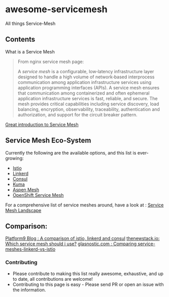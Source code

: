 # awesome-servicemesh
All things Service-Mesh

## Contents

 What is a Service Mesh

> From nginx service mesh page:
> 
> A _service mesh_ is a configurable, low‑latency infrastructure layer designed to handle a high volume of network‑based interprocess communication among application infrastructure services using application programming interfaces (APIs). A service mesh ensures that communication among containerized and often ephemeral application infrastructure services is fast, reliable, and secure. The mesh provides critical capabilities including service discovery, load balancing, encryption, observability, traceability, authentication and authorization, and support for the circuit breaker pattern.

[Great introduction to Service Mesh](https://medium.com/microservices-in-practice/service-mesh-for-microservices-2953109a3c9a) 

## Service Mesh Eco-System
Currently the following are the available options, and this list is ever-growing:
 - [Istio](https://github.com/k8s-dev/awesome-servicemesh/blob/master/Istio.md)
 - [Linkerd](https://github.com/k8s-dev/awesome-servicemesh/blob/master/Linkerd.md)
 - [Consul ](https://github.com/k8s-dev/awesome-servicemesh/blob/master/Consul.md)
 - [Kuma](https://github.com/k8s-dev/awesome-servicemesh/blob/master/Kuma.md)
- [Aspen Mesh](https://github.com/k8s-dev/awesome-servicemesh/blob/master/AspenMesh.md)
- [OpenShift Service Mesh](https://github.com/k8s-dev/awesome-servicemesh/blob/master/OpenShiftServiceMesh.md)

For a comprehensive list of service meshes around, have a look at : [Service Mesh Landscape](https://layer5.io/landscape/)

## Comparison:
[Platform9 Blog : A comparison of istio, linkerd and consul](https://platform9.com/blog/kubernetes-service-mesh-a-comparison-of-istio-linkerd-and-consul/) 
[thenewstack.io: Which service mesh should i use?](https://thenewstack.io/which-service-mesh-should-i-use/)
[glasnostic.com : Comparing service-meshes-linkerd-vs-istio](https://glasnostic.com/blog/comparing-service-meshes-linkerd-vs-istio)

### Contributing

-   Please contribute to making this list really awesome, exhaustive, and up to date, all contributions are welcome!
-   Contributing to this page is easy - Please send PR or open an issue with the information.
<!--stackedit_data:
eyJoaXN0b3J5IjpbMjA5NDc5NDU3NiwtNTczNDAyMzYsMzQ0OT
gwMzAzLDEzOTg3MTUwNTEsLTIzNzU3MDM3OCwtMTY0NDAyMjYz
MCwtMTQyMzY5MjU4MF19
-->